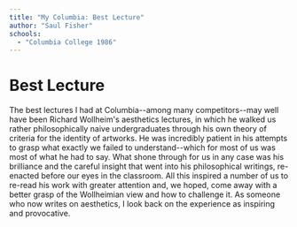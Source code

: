 ```yaml
---
title: "My Columbia: Best Lecture"
author: "Saul Fisher"
schools:
  - "Columbia College 1986"
---
```


# Best Lecture

The best lectures I had at Columbia--among many competitors--may well have been Richard Wollheim's aesthetics lectures, in which he walked us rather philosophically naive undergraduates through his own theory of criteria for the identity of artworks.  He was incredibly patient in his attempts to grasp what exactly we failed to understand--which for most of us was most of what he had to say.  What shone through for us in any case was his brilliance and the careful insight that went into his philosophical writings, re-enacted before our eyes in the classroom.  All this inspired a number of us to re-read his work with greater attention and, we hoped, come away with a better grasp of the Wollheimian view and how to challenge it.  As someone who now writes on aesthetics, I look back on the experience as inspiring and provocative.
